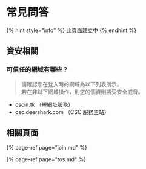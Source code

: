 # 常見問答

{% hint style="info" %}
此頁面建立中
{% endhint %}

## 資安相關

### 可信任的網域有哪些？

> 請確認您在登入時的網域為以下列表所示。  
> 若在非以下網域操作，則您的個資則將受安全威脅。

- cscin.tk （短網址服務）
- csc.deershark.com （CSC 服務主站）

## 相關頁面

{% page-ref page="join.md" %}

{% page-ref page="tos.md" %}

